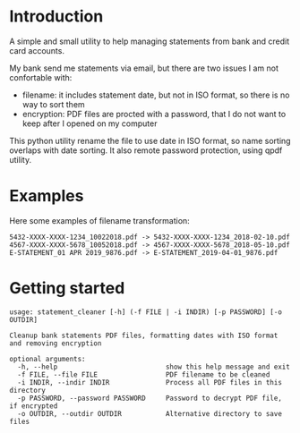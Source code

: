 Introduction
============
A simple and small utility to help managing statements from bank and credit card accounts.

My bank send me statements via email, but there are two issues I am not confortable with:
* filename: it includes statement date, but not in ISO format, so there is no way to sort them
* encryption: PDF files are procted with a password, that I do not want to keep after I opened on my computer

This python utility rename the file to use date in ISO format, so name sorting overlaps with date sorting.
It also remote password protection, using qpdf utility.

Examples
========

Here some examples of filename transformation:

    5432-XXXX-XXXX-1234_10022018.pdf -> 5432-XXXX-XXXX-1234_2018-02-10.pdf
    4567-XXXX-XXXX-5678_10052018.pdf -> 4567-XXXX-XXXX-5678_2018-05-10.pdf
    E-STATEMENT_01 APR 2019_9876.pdf -> E-STATEMENT_2019-04-01_9876.pdf



Getting started
===============

    usage: statement_cleaner [-h] (-f FILE | -i INDIR) [-p PASSWORD] [-o OUTDIR]
    
    Cleanup bank statements PDF files, formatting dates with ISO format and removing encryption
    
    optional arguments:
      -h, --help                           show this help message and exit
      -f FILE, --file FILE                 PDF filename to be cleaned
      -i INDIR, --indir INDIR              Process all PDF files in this directory
      -p PASSWORD, --password PASSWORD     Password to decrypt PDF file, if encrypted
      -o OUTDIR, --outdir OUTDIR           Alternative directory to save files
